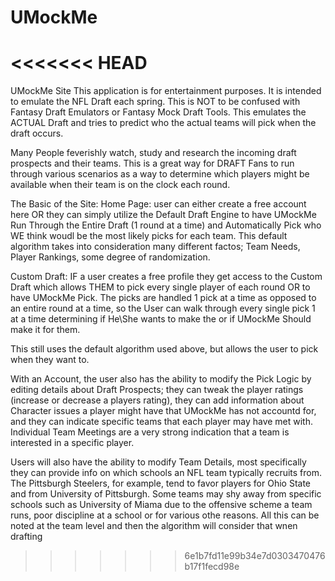 # UMockMe
<<<<<<< HEAD
=======
UMockMe Site
This application is for entertainment purposes. It is intended to emulate the NFL Draft each spring. This is NOT to be confused with Fantasy Draft Emulators or Fantasy Mock Draft Tools. This emulates the ACTUAL Draft and tries to predict who the actual teams will pick when the draft occurs.

Many People feverishly watch, study and research the incoming draft prospects and their teams. This is a great way for DRAFT Fans to run through various scenarios as a way to determine which players might be available when their team is on the clock each round.

The Basic of the Site:
Home Page:
user can either create a free account here OR they can simply utilize the Default Draft Engine to have UMockMe Run Through the Entire Draft (1 round at a time) and Automatically Pick who WE think woudl be the most likely picks for each team.  This default algorithm takes into consideration many different factos; Team Needs, Player Rankings, some degree of randomization.

Custom Draft:
IF a user creates a free profile they get access to the Custom Draft which allows THEM to pick every single player of each round OR to have UMockMe Pick. The picks are handled 1 pick at a time as opposed to an entire round at a time, so the User can walk through every single pick 1 at a time determining if He\She wants to make the or if UMockMe Should make it for them.

This still uses the default algorithm used above, but allows the user to pick when they want to.

With an Account, the user also has the ability to modify the Pick Logic by editing details about Draft Prospects; they can tweak the player ratings (increase or decrease a players rating), they can add information about Character issues a player might have that UMockMe has not accountd for, and they can indicate specific teams that each player may have met with. Individual Team Meetings are a very strong indication that a team is interested in a specific player.

Users will also have the ability to modify Team Details, most specifically they can provide info on which schools an NFL team typically recruits from. The Pittsburgh Steelers, for example, tend to favor players for Ohio State and from University of Pittsburgh. Some teams may shy away from specific schools such as University of Miama due to the offensive scheme a team runs, poor discipline at a school or for various othe reasons. All this can be noted at the team level and then the algorithm will consider that wnen drafting 







>>>>>>> 6e1b7fd11e99b34e7d0303470476b17f1fecd98e
